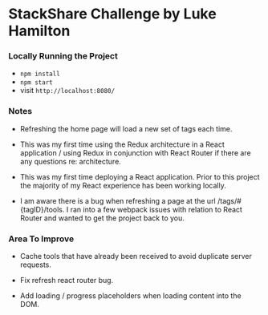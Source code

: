 # StackShare Challenge by Luke Hamilton

### Locally Running the Project
* `npm install`
* `npm start`
* visit `http://localhost:8080/`

### Notes

- Refreshing the home page will load a new set of tags each time.

- This was my first time using the Redux architecture in a React application / using Redux in conjunction with React Router if there are any questions re: architecture.

- This was my first time deploying a React application. Prior to this project the majority of my React experience has been working locally.

- I am aware there is a bug when refreshing a page at the url /tags/#{tagID}/tools. I ran into a few webpack issues with relation to React Router and wanted to get the project back to you.

### Area To Improve

- Cache tools that have already been received to avoid duplicate server requests.

- Fix refresh react router bug.

- Add loading / progress placeholders when loading content into the DOM.
